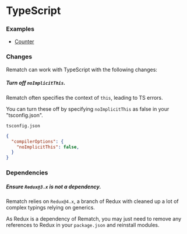 # TypeScript

### Examples

- [Counter](../../examples/ts/count)

### Changes

Rematch can work with TypeScript with the following changes:

##### Turn off `noImplicitThis`.

Rematch often specifies the context of `this`, leading to TS errors. 

You can turn these off by specifying `noImplicitThis` as false in your "tsconfig.json".

`tsconfig.json`
```json
{
  "compilerOptions": {
    "noImplicitThis": false,
  }
}
```

### Dependencies

##### Ensure `Redux@3.x` is not a dependency. 

Rematch relies on `Redux@4.x`, a branch of Redux with cleaned up a lot of complex typings relying on generics.

As Redux is a dependency of Rematch, you may just need to remove any references to Redux in your `package.json` and reinstall modules.